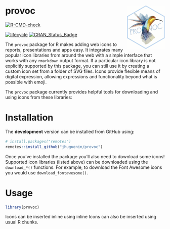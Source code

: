 
<!-- README.md is generated from README.Rmd. Please edit that file -->

# provoc <a href='https://github.com/JHuguenin/provoc'><img src='img/imgfile.png' align="right" height="138" /></a>

<!-- badges: start -->

[![R-CMD-check](https://github.com/JHuguenin/provoc/workflows/R-CMD-check/badge.svg)](https://github.com/JHuguenin/provoc/actions)
<!-- [![R build status](https://github.com/JHuguenin/provoc/workflows/R-CMD-check/badge.svg)](https://github.com/mitchelloharawild/icons/actions?workflow=R-CMD-check) -->
[![lifecycle](https://img.shields.io/badge/lifecycle-experimental-orange.svg)](https://www.tidyverse.org/lifecycle/#experimental)
[![CRAN\_Status\_Badge](http://www.r-pkg.org/badges/version/provoc)](https://cran.r-project.org/package=provoc)
<!-- [![Coverage status](https://codecov.io/gh/mitchelloharawild/icons/branch/master/graph/badge.svg)](https://codecov.io/gh/mitchelloharawild/icon?branch=master) -->

<!-- badges: end -->

The `provoc` package for R makes adding web icons to reports,
presentations and apps easy. It integrates many popular icon libraries
from around the web with a simple interface that works with any
`rmarkdown` output format. If a particular icon library is not
explicitly supported by this package, you can still use it by creating a
custom icon set from a folder of SVG files. Icons provide flexible means
of digital expression, allowing expressions and functionality beyond
what is possible with emoji.

The `provoc` package currently provides helpful tools for downloading
and using icons from these libraries:

# Installation

The **development** version can be installed from GitHub using:

``` r
# install.packages("remotes")
remotes::install_github("jhuguenin/provoc")
```

Once you’ve installed the package you’ll also need to download some
icons! Supported icon libraries (listed above) can be downloaded using
the `download_*()` functions. For example, to download the Font Awesome
icons you would use `download_fontawesome()`.

# Usage

``` r
library(provoc)
```

Icons can be inserted inline using inline Icons can also be inserted
using usual R chunks.
